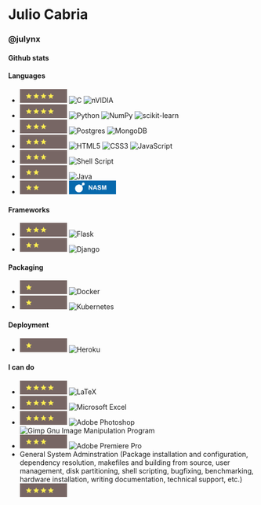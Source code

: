# Julio Cabria
### @julynx

#### Github stats
<!-- TODO: Star count, commit frequency, rating, etc. -->

#### Languages
- <img src="https://raw.githubusercontent.com/Julynx/julynx/main/4star.png" alt="4star" width="96"/> ![C](https://img.shields.io/badge/c-%2300599C.svg?style=for-the-badge&logo=c&logoColor=white) ![nVIDIA](https://img.shields.io/badge/nVIDIA-%2376B900.svg?style=for-the-badge&logo=nVIDIA&logoColor=white)
- <img src="https://raw.githubusercontent.com/Julynx/julynx/main/4star.png" alt="4star" width="96"/> ![Python](https://img.shields.io/badge/python-3670A0?style=for-the-badge&logo=python&logoColor=ffdd54) ![NumPy](https://img.shields.io/badge/numpy-%23013243.svg?style=for-the-badge&logo=numpy&logoColor=white) ![scikit-learn](https://img.shields.io/badge/scikit--learn-%23F7931E.svg?style=for-the-badge&logo=scikit-learn&logoColor=white)
- <img src="https://raw.githubusercontent.com/Julynx/julynx/main/3star.png" alt="3star" width="96"/> ![Postgres](https://img.shields.io/badge/postgres-%23316192.svg?style=for-the-badge&logo=postgresql&logoColor=white) ![MongoDB](https://img.shields.io/badge/MongoDB-%234ea94b.svg?style=for-the-badge&logo=mongodb&logoColor=white)
- <img src="https://raw.githubusercontent.com/Julynx/julynx/main/3star.png" alt="3star" width="96"/> ![HTML5](https://img.shields.io/badge/html5-%23E34F26.svg?style=for-the-badge&logo=html5&logoColor=white) ![CSS3](https://img.shields.io/badge/css3-%231572B6.svg?style=for-the-badge&logo=css3&logoColor=white) ![JavaScript](https://img.shields.io/badge/javascript-%23323330.svg?style=for-the-badge&logo=javascript&logoColor=%23F7DF1E)
- <img src="https://raw.githubusercontent.com/Julynx/julynx/main/3star.png" alt="3star" width="96"/> ![Shell Script](https://img.shields.io/badge/shell_script-%23121011.svg?style=for-the-badge&logo=gnu-bash&logoColor=white)
- <img src="https://raw.githubusercontent.com/Julynx/julynx/main/2star.png" alt="2star" width="96"/> ![Java](https://img.shields.io/badge/java-%23ED8B00.svg?style=for-the-badge&logo=java&logoColor=white)
- <img src="https://raw.githubusercontent.com/Julynx/julynx/main/2star.png" alt="2star" width="96"/> <img src="https://raw.githubusercontent.com/Julynx/julynx/main/nasm.svg" alt="NASM" width="96"/>

#### Frameworks
- <img src="https://raw.githubusercontent.com/Julynx/julynx/main/3star.png" alt="3star" width="96"/> ![Flask](https://img.shields.io/badge/flask-%23000.svg?style=for-the-badge&logo=flask&logoColor=white)
- <img src="https://raw.githubusercontent.com/Julynx/julynx/main/2star.png" alt="2star" width="96"/> ![Django](https://img.shields.io/badge/django-%23092E20.svg?style=for-the-badge&logo=django&logoColor=white)

#### Packaging
- <img src="https://raw.githubusercontent.com/Julynx/julynx/main/1star.png" alt="1star" width="96"/> ![Docker](https://img.shields.io/badge/docker-%230db7ed.svg?style=for-the-badge&logo=docker&logoColor=white)
- <img src="https://raw.githubusercontent.com/Julynx/julynx/main/1star.png" alt="1star" width="96"/> ![Kubernetes](https://img.shields.io/badge/kubernetes-%23326ce5.svg?style=for-the-badge&logo=kubernetes&logoColor=white)

#### Deployment
- <img src="https://raw.githubusercontent.com/Julynx/julynx/main/1star.png" alt="1star" width="96"/> ![Heroku](https://img.shields.io/badge/heroku-%23430098.svg?style=for-the-badge&logo=heroku&logoColor=white)

#### I can do
- <img src="https://raw.githubusercontent.com/Julynx/julynx/main/4star.png" alt="4star" width="96"/> ![LaTeX](https://img.shields.io/badge/latex-%23008080.svg?style=for-the-badge&logo=latex&logoColor=white)
- <img src="https://raw.githubusercontent.com/Julynx/julynx/main/4star.png" alt="4star" width="96"/> ![Microsoft Excel](https://img.shields.io/badge/Microsoft_Excel-217346?style=for-the-badge&logo=microsoft-excel&logoColor=white)
- <img src="https://raw.githubusercontent.com/Julynx/julynx/main/4star.png" alt="4star" width="96"/> ![Adobe Photoshop](https://img.shields.io/badge/adobe%20photoshop-%2331A8FF.svg?style=for-the-badge&logo=adobe%20photoshop&logoColor=white) ![Gimp Gnu Image Manipulation Program](https://img.shields.io/badge/Gimp-657D8B?style=for-the-badge&logo=gimp&logoColor=FFFFFF)
- <img src="https://raw.githubusercontent.com/Julynx/julynx/main/3star.png" alt="3star" width="96"/> ![Adobe Premiere Pro](https://img.shields.io/badge/Adobe%20Premiere%20Pro-9999FF.svg?style=for-the-badge&logo=Adobe%20Premiere%20Pro&logoColor=white)
- General System Adminstration (Package installation and configuration, dependency resolution, makefiles and building from source, user management, disk partitioning, shell scripting, bugfixing, benchmarking, hardware installation, writing documentation, technical support, etc.) <img src="https://raw.githubusercontent.com/Julynx/julynx/main/4star.png" alt="4star" width="96"/>
